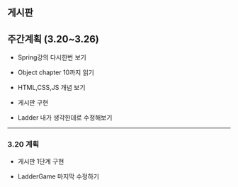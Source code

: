 ## 게시판

## 주간계획 (3.20~3.26)

- Spring강의 다시한번 보기

- Object chapter 10까지 읽기

- HTML,CSS,JS 개념 보기

- 게시판 구현

- Ladder 내가 생각한데로 수정해보기

---

### 3.20 계획

- 게시판 1단계 구현

- LadderGame 마지막 수정하기
